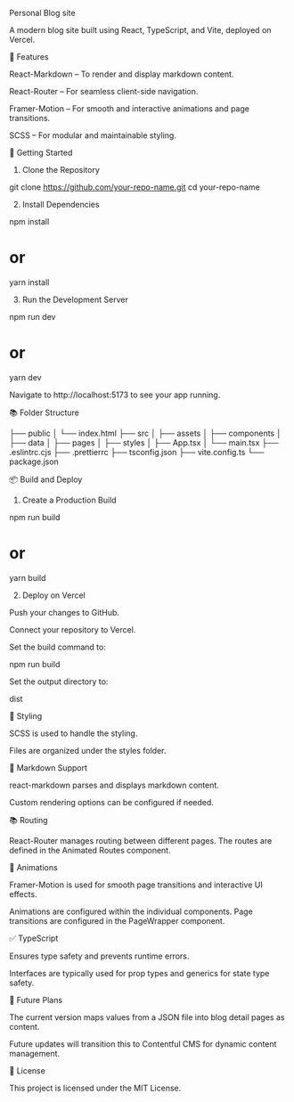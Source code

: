 Personal Blog site

A modern blog site built using React, TypeScript, and Vite, deployed on Vercel.

📝 Features

React-Markdown – To render and display markdown content.

React-Router – For seamless client-side navigation.

Framer-Motion – For smooth and interactive animations and page transitions.

SCSS – For modular and maintainable styling.

🚀 Getting Started

1. Clone the Repository

git clone https://github.com/your-repo-name.git
cd your-repo-name

2. Install Dependencies

npm install
# or
yarn install

3. Run the Development Server

npm run dev
# or
yarn dev

Navigate to http://localhost:5173 to see your app running.

📚 Folder Structure

├── public
│   └── index.html
├── src
│   ├── assets
│   ├── components
│   ├── data
│   ├── pages
│   ├── styles
│   ├── App.tsx
│   └── main.tsx
├── .eslintrc.cjs
├── .prettierrc
├── tsconfig.json
├── vite.config.ts
└── package.json

📦 Build and Deploy

1. Create a Production Build

npm run build
# or
yarn build

2. Deploy on Vercel

Push your changes to GitHub.

Connect your repository to Vercel.

Set the build command to:

npm run build

Set the output directory to:

dist

🎨 Styling

SCSS is used to handle the styling.

Files are organized under the styles folder.

📖 Markdown Support

react-markdown parses and displays markdown content.

Custom rendering options can be configured if needed.

📚 Routing

React-Router manages routing between different pages. The routes are defined in the Animated Routes component.

💫 Animations

Framer-Motion is used for smooth page transitions and interactive UI effects.

Animations are configured within the individual components. Page transitions are configured in the PageWrapper component.

✅ TypeScript

Ensures type safety and prevents runtime errors.

Interfaces are typically used for prop types and generics for state type safety.

🔄 Future Plans

The current version maps values from a JSON file into blog detail pages as content.

Future updates will transition this to Contentful CMS for dynamic content management.

📄 License

This project is licensed under the MIT License.
